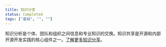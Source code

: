 ```yaml
---
title: 知识分享
status: Completed
tags: ["基础", "", ""]
---
```


知识分析是个体、团队和组织之间信息和专业知识的交换。知识共享是开源和内部开源开发实践的核心组件之一。[了解更多知识分享](https://en.wikipedia.org/wiki/Knowledge_sharing)。
